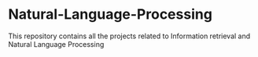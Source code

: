# Natural-Language-Processing
This repository contains all the projects related to Information retrieval and Natural Language Processing
